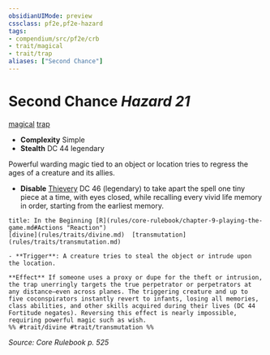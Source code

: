 ```yaml
---
obsidianUIMode: preview
cssclass: pf2e,pf2e-hazard
tags:
- compendium/src/pf2e/crb
- trait/magical
- trait/trap
aliases: ["Second Chance"]
---
```

# Second Chance *Hazard 21*  
[magical](rules/traits/magical.md)  [trap](rules/traits/trap.md)  

- **Complexity** Simple
- **Stealth** DC 44 legendary  

Powerful warding magic tied to an object or location tries to regress the ages of a creature and its allies.

- **Disable** [Thievery](compendium/skills.md#Thievery) DC 46 (legendary) to take apart the spell one tiny piece at a time, with eyes closed, while recalling every vivid life memory in order, starting from the earliest memory.  
     
```ad-embed-ability
title: In the Beginning [R](rules/core-rulebook/chapter-9-playing-the-game.md#Actions "Reaction")
[divine](rules/traits/divine.md)  [transmutation](rules/traits/transmutation.md)  

- **Trigger**: A creature tries to steal the object or intrude upon the location.

**Effect** If someone uses a proxy or dupe for the theft or intrusion, the trap unerringly targets the true perpetrator or perpetrators at any distance—even across planes. The triggering creature and up to five coconspirators instantly revert to infants, losing all memories, class abilities, and other skills acquired during their lives (DC 44 Fortitude negates). Reversing this effect is nearly impossible, requiring powerful magic such as wish.  
%% #trait/divine #trait/transmutation %%
```

*Source: Core Rulebook p. 525*